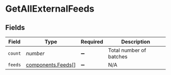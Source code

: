 # GetAllExternalFeeds


## Fields

| Field                                              | Type                                               | Required                                           | Description                                        |
| -------------------------------------------------- | -------------------------------------------------- | -------------------------------------------------- | -------------------------------------------------- |
| `count`                                            | *number*                                           | :heavy_minus_sign:                                 | Total number of batches                            |
| `feeds`                                            | [components.Feeds](../../models/shared/feeds.md)[] | :heavy_minus_sign:                                 | N/A                                                |